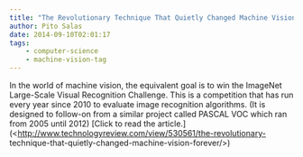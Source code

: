 ```yaml
---
title: "The Revolutionary Technique That Quietly Changed Machine Vision Forever"
author: Pito Salas
date: 2014-09-10T02:01:17
tags:
    - computer-science
    - machine-vision-tag
---
```




In the world of machine vision, the equivalent goal is to win the ImageNet
Large-Scale Visual Recognition Challenge. This is a competition that has run
every year since 2010 to evaluate image recognition algorithms. (It is
designed to follow-on from a similar project called PASCAL VOC which ran from
2005 until 2012) [Click to read the
article.](<http://www.technologyreview.com/view/530561/the-revolutionary-
technique-that-quietly-changed-machine-vision-forever/>)


